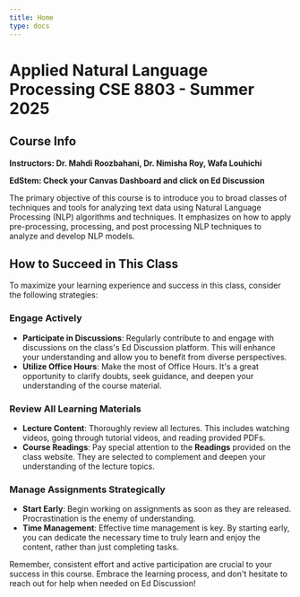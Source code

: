 ```yaml
---
title: Home
type: docs
---
```


# Applied Natural Language Processing CSE 8803 - Summer 2025

## Course Info

**Instructors: Dr. Mahdi Roozbahani, Dr. Nimisha Roy, Wafa Louhichi**

**EdStem: Check your Canvas Dashboard and click on Ed Discussion**

The primary objective of this course is to introduce you to broad classes of techniques and tools for analyzing text data using Natural Language Processing (NLP) algorithms and techniques. It emphasizes on how to apply pre-processing, processing, and post processing NLP techniques to analyze and develop NLP models.

## How to Succeed in This Class

To maximize your learning experience and success in this class, consider the following strategies:

### Engage Actively
- **Participate in Discussions**: Regularly contribute to and engage with discussions on the class's Ed Discussion platform. This will enhance your understanding and allow you to benefit from diverse perspectives.
- **Utilize Office Hours**: Make the most of Office Hours. It's a great opportunity to clarify doubts, seek guidance, and deepen your understanding of the course material.

### Review All Learning Materials
- **Lecture Content**: Thoroughly review all lectures. This includes watching videos, going through tutorial videos, and reading provided PDFs.
- **Course Readings**: Pay special attention to the **Readings** provided on the class website. They are selected to complement and deepen your understanding of the lecture topics.

### Manage Assignments Strategically
- **Start Early**: Begin working on assignments as soon as they are released. Procrastination is the enemy of understanding.
- **Time Management**: Effective time management is key. By starting early, you can dedicate the necessary time to truly learn and enjoy the content, rather than just completing tasks.

Remember, consistent effort and active participation are crucial to your success in this course. Embrace the learning process, and don't hesitate to reach out for help when needed on Ed Discussion!

 
